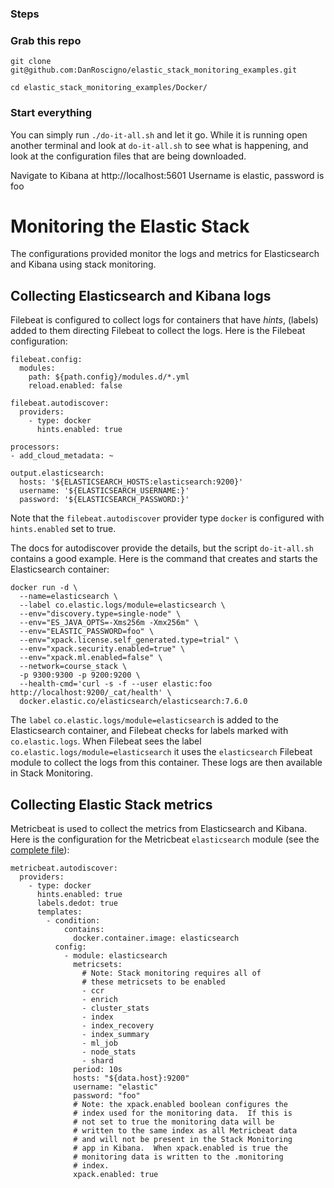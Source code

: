 ### Steps

### Grab this repo
`git clone git@github.com:DanRoscigno/elastic_stack_monitoring_examples.git`

`cd elastic_stack_monitoring_examples/Docker/`

### Start everything

You can simply run `./do-it-all.sh` and let it go.  While it is running 
open another terminal and look at `do-it-all.sh` to see what is 
happening, and look at the configuration files that are being downloaded.

Navigate to Kibana at http://localhost:5601
Username is elastic, password is foo

# Monitoring the Elastic Stack
The configurations provided monitor the logs and metrics for
Elasticsearch and Kibana using stack monitoring.

## Collecting Elasticsearch and Kibana logs
Filebeat is configured to collect logs for containers that have *hints*,
(labels) added to them directing Filebeat to collect the logs.  Here
is the Filebeat configuration:
```
filebeat.config:
  modules:
    path: ${path.config}/modules.d/*.yml
    reload.enabled: false

filebeat.autodiscover:
  providers:
    - type: docker
      hints.enabled: true

processors:
- add_cloud_metadata: ~

output.elasticsearch:
  hosts: '${ELASTICSEARCH_HOSTS:elasticsearch:9200}'
  username: '${ELASTICSEARCH_USERNAME:}'
  password: '${ELASTICSEARCH_PASSWORD:}'
```

Note that the `filebeat.autodiscover` provider type `docker` 
is configured with `hints.enabled` set to true.

The docs for autodiscover provide the details, but the script
`do-it-all.sh` contains a good example.  Here is the command
that creates and starts the Elasticsearch container:

```
docker run -d \
  --name=elasticsearch \
  --label co.elastic.logs/module=elasticsearch \
  --env="discovery.type=single-node" \
  --env="ES_JAVA_OPTS=-Xms256m -Xmx256m" \
  --env="ELASTIC_PASSWORD=foo" \
  --env="xpack.license.self_generated.type=trial" \
  --env="xpack.security.enabled=true" \
  --env="xpack.ml.enabled=false" \
  --network=course_stack \
  -p 9300:9300 -p 9200:9200 \
  --health-cmd='curl -s -f --user elastic:foo http://localhost:9200/_cat/health' \
  docker.elastic.co/elasticsearch/elasticsearch:7.6.0
```

The `label` `co.elastic.logs/module=elasticsearch` is added to the 
Elasticsearch container, and Filebeat checks for labels marked
with `co.elastic.logs`.  When Filebeat sees the label
`co.elastic.logs/module=elasticsearch` it uses the `elasticsearch`
Filebeat module to collect the logs from this container.  These logs are
then available in Stack Monitoring.

## Collecting Elastic Stack metrics

Metricbeat is used to collect the metrics from Elasticsearch and Kibana.
Here is the configuration for the Metricbeat `elasticsearch` module (see the [complete file](https://github.com/DanRoscigno/elastic_stack_monitoring_examples/blob/master/Docker/metricbeat.docker.yml)):
```
metricbeat.autodiscover:
  providers:
    - type: docker
      hints.enabled: true
      labels.dedot: true
      templates:
        - condition:
            contains:
              docker.container.image: elasticsearch
          config:
            - module: elasticsearch
              metricsets:
                # Note: Stack monitoring requires all of
                # these metricsets to be enabled
                - ccr
                - enrich
                - cluster_stats
                - index
                - index_recovery
                - index_summary
                - ml_job
                - node_stats
                - shard
              period: 10s
              hosts: "${data.host}:9200"
              username: "elastic"
              password: "foo"
              # Note: the xpack.enabled boolean configures the
              # index used for the monitoring data.  If this is 
              # not set to true the monitoring data will be 
              # written to the same index as all Metricbeat data
              # and will not be present in the Stack Monitoring 
              # app in Kibana.  When xpack.enabled is true the 
              # monitoring data is written to the .monitoring 
              # index.
              xpack.enabled: true
```

